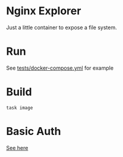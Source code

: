 # Nginx Explorer

Just a little container to expose a file system.

# Run

See [tests/docker-compose.yml](tests/docker-compose.yml) for example

# Build

```
task image
```

# Basic Auth

[See here](https://github.com/sgaunet/nginXplorerAuth)
